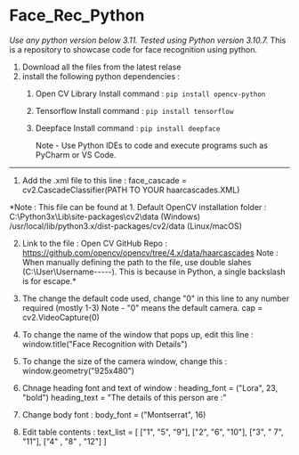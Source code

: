 # Face_Rec_Python

*Use any python version below 3.11. Tested using Python version 3.10.7.*
This is a repository to showcase code for face recognition using python.

1. Download all the files from the latest relase
2. install the following python dependencies : 
     1. Open CV Library
        Install command :
        ```pip install opencv-python```

    2. Tensorflow
       Install command :
       ```pip install tensorflow```

   3. Deepface
      Install command :
      ```pip install deepface```
  

      Note - Use Python IDEs to code and execute programs such as PyCharm or VS Code.

_____________________________________________________________________________________________________________________________________________________________________________________________________________

1. Add the .xml file to this line :
face_cascade = cv2.CascadeClassifier(PATH TO YOUR haarcascades.XML)

*Note : This file can be found at 
                1. Default OpenCV installation folder : 
                C:\Python3x\Lib\site-packages\cv2\data (Windows)
                /usr/local/lib/python3.x/dist-packages/cv2/data (Linux/macOS)

2. Link to the file : 
                                      Open CV GitHub Repo : https://github.com/opencv/opencv/tree/4.x/data/haarcascades
                                      Note : When manually defining the path to the file, use double slahes (C:\\User\\Username-----). This is because in                                                  Python, a single backslash is for escape.*
                                      
3. The change the default code used, change "0" in this line to any number required (mostly 1-3) Note - "0" means the default camera.
      cap = cv2.VideoCapture(0)

4. To change the name of the window that pops up, edit this line :
      window.title("Face Recognition with Details")

5. To change the size of the camera window, change this :
      window.geometry("925x480")

6. Chnage heading font and text of window :
      heading_font = ("Lora", 23, "bold")
      heading_text = "The details of this person are :"

7. Change body font :
      body_font = ("Montserrat", 16) 

8. Edit table contents :
    text_list = [
                    ["1", "5", "9"],
                    ["2", "6", "10"],
                    ["3", " 7", "11"],
                      ["4" , "8" , "12"]
    ]


